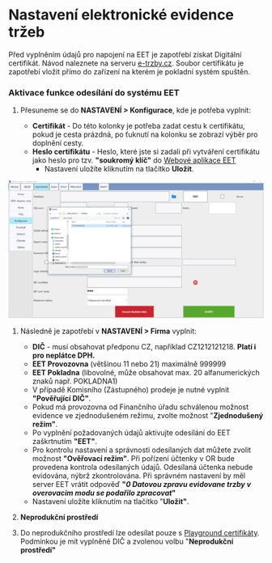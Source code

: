 # Nastavení elektronické evidence tržeb

Před vyplněním údajů pro napojení na EET je zapotřebí získat Digitální certifikát. Návod naleznete na serveru [e-trzby.cz](http://www.etrzby.cz/cs/webova-aplikace-EET-a-certifikaty). Soubor certifikátu je zapotřebí vložit přímo do zařízení na kterém je pokladní systém spuštěn.

### Aktivace funkce odesílání do systému EET

1. Přesuneme se do **NASTAVENÍ &gt; Konfigurace**, kde je potřeba vyplnit:

   * **Certifikát** - Do této kolonky je potřeba zadat cestu k certifikátu, pokud je cesta prázdná, po ťuknutí na kolonku se zobrazí výběr                       pro doplnění cesty. 
   * **Heslo certifikátu** - Heslo, které jste si zadali při vytváření certifikátu jako heslo pro tzv. **"soukromý klíč"** do [Webové aplikace EET](http://adisspr.mfcr.cz/adistc/adis/idpr_pub/eet/eet_sluzby.faces)
     * Nastavení uložíte kliknutím na tlačítko **Uložit**. 

![](/assets/NASTAVENI-FIRMA-CERTIFIKAT.PNG)

1. Následně je zapotřebí v **NASTAVENÍ &gt; Firma** vyplnit:

   * **DIČ** - musí obsahovat předponu CZ, například CZ1212121218. **Platí i pro neplátce DPH.**
   * **EET Provozovna** \(většinou 11 nebo 21\) maximálně 999999
   * **EET Pokladna** \(libovolné, může obsahovat max. 20 alfanumerických znaků např. POKLADNA1\)
   * V případě Komisního \(Zástupného\) prodeje je nutné vyplnit **"Pověřující DIČ"**.
   * Pokud má provozovna od Finančního úřadu schválenou možnost evidence ve zjednodušeném režimu, zvolte možnost "**Zjednodušený režim"**.
   * Po vyplnění požadovaných údajů aktivujte odesílání do EET zaškrtnutím **"EET"**. 
   * Pro kontrolu nastavení a správnosti odesílaných dat můžete zvolit možnost **"Ověřovací režim"**. Při pořízení účtenky v OR bude     
     provedena kontrola odesílaných údajů. Odesílaná účtenka nebude evidována, nýbrž zkontrolována. Při správném nastavení by měl server 
     EET vrátit odpověď **"**_**0 Datovou zpravu evidovane trzby v overovacim modu se podařilo zpracovat**_**"**
   * Nastavení uložíte kliknutím na tlačítko "**Uložit"**. 

1. **Neprodukční prostředí**

2. Do neprodukčního prostředí lze odesílat pouze s [Playground certifikáty](http://www.etrzby.cz/assets/cs/prilohy/EET_CA1_Playground_v1.zip). Podmínkou je mít vyplněné DIČ a zvolenou volbu "**Neprodukční prostředí"**



